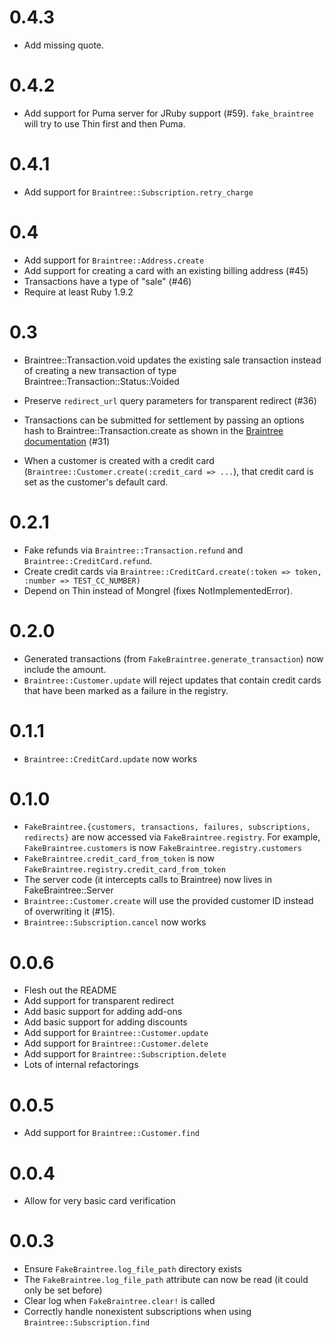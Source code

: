 # 0.4.3

* Add missing quote.

# 0.4.2

* Add support for Puma server for JRuby support (#59). `fake_braintree` will
  try to use Thin first and then Puma.

# 0.4.1

* Add support for `Braintree::Subscription.retry_charge`

# 0.4

* Add support for `Braintree::Address.create`
* Add support for creating a card with an existing billing address (#45)
* Transactions have a type of "sale" (#46)
* Require at least Ruby 1.9.2

# 0.3

* Braintree::Transaction.void updates the existing sale transaction instead of
  creating a new transaction of type Braintree::Transaction::Status::Voided

* Preserve `redirect_url` query parameters for transparent redirect (#36)

* Transactions can be submitted for settlement by passing an options hash to
  Braintree::Transaction.create as shown in the [Braintree documentation](https://www.braintreepayments.com/docs/ruby/transactions/create#full_example) (#31)

* When a customer is created with a credit card
  (`Braintree::Customer.create(:credit_card => ...`), that credit card is set as
  the customer's default card.

# 0.2.1
* Fake refunds via `Braintree::Transaction.refund` and
  `Braintree::CreditCard.refund`.
* Create credit cards via `Braintree::CreditCard.create(:token => token,
  :number => TEST_CC_NUMBER)`
* Depend on Thin instead of Mongrel (fixes NotImplementedError).

# 0.2.0
* Generated transactions (from `FakeBraintree.generate_transaction`) now include
  the amount.
* `Braintree::Customer.update` will reject updates that contain credit cards that
  have been marked as a failure in the registry.

# 0.1.1
* `Braintree::CreditCard.update` now works

# 0.1.0
* `FakeBraintree.{customers, transactions, failures, subscriptions, redirects}`
  are now accessed via `FakeBraintree.registry`. For example,
  `FakeBraintree.customers` is now `FakeBraintree.registry.customers`
* `FakeBraintree.credit_card_from_token` is now `FakeBraintree.registry.credit_card_from_token`
* The server code (it intercepts calls to Braintree) now lives in FakeBraintree::Server
* `Braintree::Customer.create` will use the provided customer ID instead of
  overwriting it (#15).
* `Braintree::Subscription.cancel` now works

# 0.0.6
* Flesh out the README
* Add support for transparent redirect
* Add basic support for adding add-ons
* Add basic support for adding discounts
* Add support for `Braintree::Customer.update`
* Add support for `Braintree::Customer.delete`
* Add support for `Braintree::Subscription.delete`
* Lots of internal refactorings

# 0.0.5
* Add support for `Braintree::Customer.find`

# 0.0.4
* Allow for very basic card verification

# 0.0.3
* Ensure `FakeBraintree.log_file_path` directory exists
* The `FakeBraintree.log_file_path` attribute can now be read (it could only be set before)
* Clear log when `FakeBraintree.clear!` is called
* Correctly handle nonexistent subscriptions when using
  `Braintree::Subscription.find`
